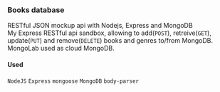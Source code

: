  <h3>Books database</h3>
RESTful JSON mockup api with Nodejs, Express and MongoDB
</br>
My Express RESTful api sandbox, allowing to add(<code>POST</code>), retreive(<code>GET</code>), update(<code>PUT</code>) and remove(<code>DELETE</code>) books and genres to/from MongoDB.
MongoLab used as cloud MongoDB. </br>
<h4>Used</h4>
<code>NodeJS</code>
<code>Express</code>
<code>mongoose</code>
<code>MongoDB</code>
<code>body-parser</code>
